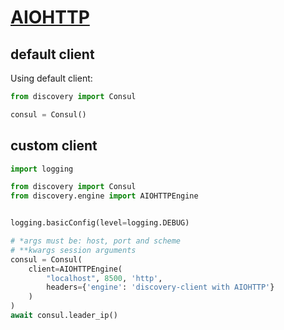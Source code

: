 # [AIOHTTP](https://docs.aiohttp.org/en/stable/)

## default client

Using default client: 

```python
from discovery import Consul

consul = Consul()
```

## custom client

```python
import logging

from discovery import Consul
from discovery.engine import AIOHTTPEngine


logging.basicConfig(level=logging.DEBUG)

# *args must be: host, port and scheme
# **kwargs session arguments
consul = Consul(
    client=AIOHTTPEngine(
        "localhost", 8500, 'http',
        headers={'engine': 'discovery-client with AIOHTTP'} 
    )
)
await consul.leader_ip()
```

